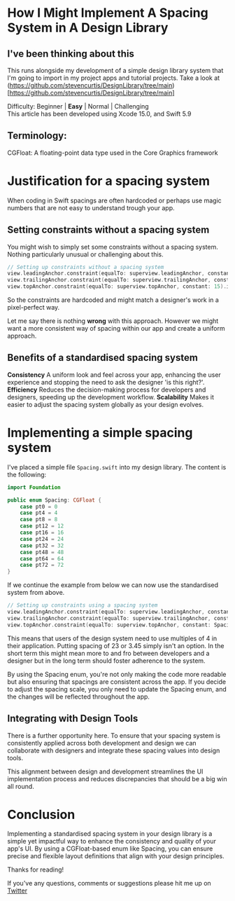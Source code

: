 # How I Might Implement A Spacing System in A Design Library
## I've been thinking about this

This runs alongside my development of a simple design library system that I'm going to import in my project apps and tutorial projects. Take a look at (https://github.com/stevencurtis/DesignLibrary/tree/main)[https://github.com/stevencurtis/DesignLibrary/tree/main]

Difficulty: Beginner | **Easy** | Normal | Challenging<br/>
This article has been developed using Xcode 15.0, and Swift 5.9

## Terminology:
CGFloat: A floating-point data type used in the Core Graphics framework 

# Justification for a spacing system
When coding in Swift spacings are often hardcoded or perhaps use magic numbers that are not easy to understand trough your app.

## Setting constraints without a spacing system
You might wish to simply set some constraints without a spacing system. Nothing particularly unusual or challenging about this.

```swift
// Setting up constraints without a spacing system
view.leadingAnchor.constraint(equalTo: superview.leadingAnchor, constant: 11).isActive = true
view.trailingAnchor.constraint(equalTo: superview.trailingAnchor, constant: -22).isActive = true
view.topAnchor.constraint(equalTo: superview.topAnchor, constant: 15).isActive = true
```

So the constraints are hardcoded and might match a designer's work in a pixel-perfect way. 

Let me say there is nothing **wrong** with this approach. However we might want a more consistent way of spacing within our app and create a uniform approach.

## Benefits of a standardised spacing system

**Consistency**
A uniform look and feel across your app, enhancing the user experience and stopping the need to ask the designer 'is this right?'.
**Efficiency**
Reduces the decision-making process for developers and designers, speeding up the development workflow.
**Scalability**
Makes it easier to adjust the spacing system globally as your design evolves.

# Implementing a simple spacing system
I've placed a simple file `Spacing.swift` into my design library. The content is the following:

```swift
import Foundation

public enum Spacing: CGFloat {
    case pt0 = 0
    case pt4 = 4
    case pt8 = 8
    case pt12 = 12
    case pt16 = 16
    case pt24 = 24
    case pt32 = 32
    case pt48 = 48
    case pt64 = 64
    case pt72 = 72
}
```

If we continue the example from below we can now use the standardised system from above.

```swift
// Setting up constraints using a spacing system
view.leadingAnchor.constraint(equalTo: superview.leadingAnchor, constant: Spacing.pt8.rawValue).isActive = true
view.trailingAnchor.constraint(equalTo: superview.trailingAnchor, constant: -Spacing.pt16.rawValue).isActive = true
view.topAnchor.constraint(equalTo: superview.topAnchor, constant: Spacing.pt12.rawValue).isActive = true
```

This means that users of the design system need to use multiples of 4 in their application. Putting spacing of 23 or 3.45 simply isn't an option. In the short term this might mean more to and fro between developers and a designer but in the long term should foster adherence to the system.

By using the Spacing enum, you're not only making the code more readable but also ensuring that spacings are consistent across the app. If you decide to adjust the spacing scale, you only need to update the Spacing enum, and the changes will be reflected throughout the app.

## Integrating with Design Tools
There is a further opportunity here. To ensure that your spacing system is consistently applied across both development and design we can collaborate with designers and integrate these spacing values into design tools.

This alignment between design and development streamlines the UI implementation process and reduces discrepancies that should be a big win all round.

# Conclusion
Implementing a standardised spacing system in your design library is a simple yet impactful way to enhance the consistency and quality of your app's UI. By using a CGFloat-based enum like Spacing, you can ensure precise and flexible layout definitions that align with your design principles.

Thanks for reading!

If you've any questions, comments or suggestions please hit me up on [Twitter](https://twitter.com/stevenpcurtis) 
